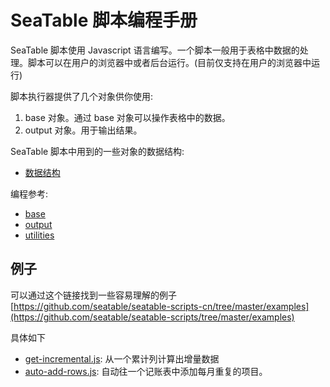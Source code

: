 # SeaTable 脚本编程手册

SeaTable 脚本使用 Javascript 语言编写。一个脚本一般用于表格中数据的处理。脚本可以在用户的浏览器中或者后台运行。(目前仅支持在用户的浏览器中运行)

脚本执行器提供了几个对象供你使用:

1. base 对象。通过 base 对象可以操作表格中的数据。
2. output 对象。用于输出结果。

SeaTable 脚本中用到的一些对象的数据结构:

* [数据结构](data-structure.md)

编程参考:

* [base](base.md)
* [output](output.md)
* [utilities](utils.md)

## 例子

可以通过这个链接找到一些容易理解的例子[https://github.com/seatable/seatable-scripts-cn/tree/master/examples](https://github.com/seatable/seatable-scripts/tree/master/examples)

具体如下

* [get-incremental.js](https://github.com/seatable/seatable-scripts-cn/tree/master/examples/get-incremental.js): 从一个累计列计算出增量数据
* [auto-add-rows.js](https://github.com/seatable/seatable-scripts-cn/tree/master/examples/auto-add-rows.js): 自动往一个记账表中添加每月重复的项目。
